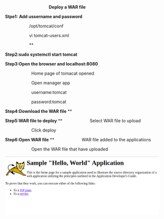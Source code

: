 ﻿`                    `**Deploy a WAR file**


**Stpe1:** **Add ussername and password**

`           `/opt/tomcat/conf

`           `vi tomcat-users.xml

`           `<user username=”tomcat” password=”tomcat” roles=”manager-gui”/>
**


**Step2:sudo systemctl start tomcat**

**Step3:Open the browser and localhost:8080**

`            `Home page of tomacat opened

`            `Open manager app 

`            `username:tomcat

`            `password:tomcat

**Step4:Download the WAR file**
**


**Step5:WAR file to deploy**
**
`            `Select WAR file to upload

`            `Click deploy 

**Step6:Open WAR file**
**
`            `WAR file added to the applications

`            `Open the WAR file that have uploaded 

![](Aspose.Words.080a70e4-ca68-4738-837a-bdbdb467b321.001.png)
